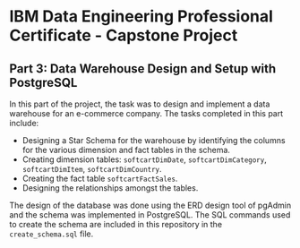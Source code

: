 # IBM Data Engineering Professional Certificate - Capstone Project
## Part 3: Data Warehouse Design and Setup with PostgreSQL

In this part of the project, the task was to design and implement a data warehouse for an e-commerce company. The tasks completed in this part include:

- Designing a Star Schema for the warehouse by identifying the columns for the various dimension and fact tables in the schema.
- Creating dimension tables: `softcartDimDate`, `softcartDimCategory`, `softcartDimItem`, `softcartDimCountry`.
- Creating the fact table `softcartFactSales`.
- Designing the relationships amongst the tables.

The design of the database was done using the ERD design tool of pgAdmin and the schema was implemented in PostgreSQL. The SQL commands used to create the schema are included in this repository in the `create_schema.sql` file.
